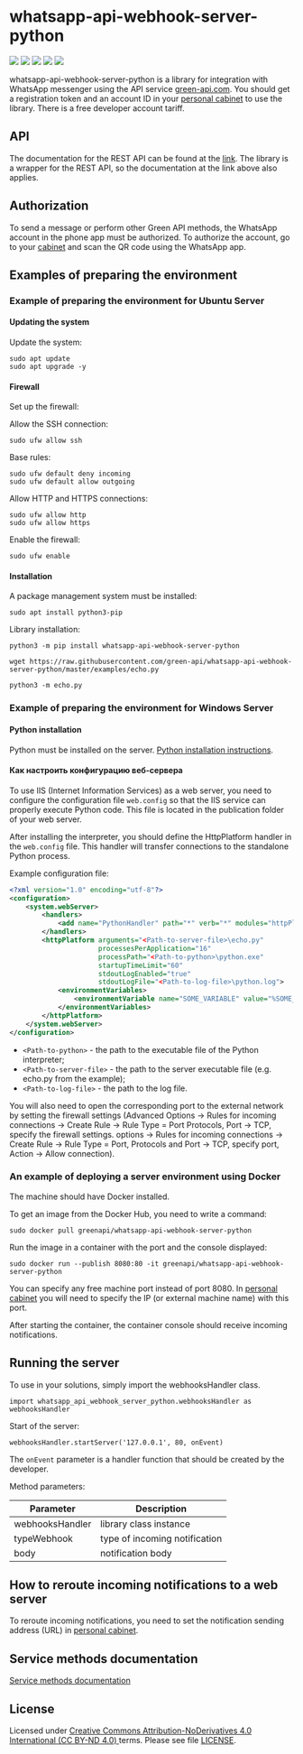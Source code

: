 # whatsapp-api-webhook-server-python

![](https://img.shields.io/badge/license-CC%20BY--ND%204.0-green)
![](https://img.shields.io/pypi/status/whatsapp-api-webhook-server-python)
![](https://img.shields.io/pypi/pyversions/whatsapp-api-webhook-server-python)
![](https://img.shields.io/github/actions/workflow/status/green-api/whatsapp-api-webhook-server-python/python-app.yml)
![](https://img.shields.io/pypi/dm/whatsapp-api-webhook-server-python)

whatsapp-api-webhook-server-python is a library for integration with WhatsApp messenger using the API
service [green-api.com](https://green-api.com/en/). You should get a registration token and an account ID in
your [personal cabinet](https://console.green-api.com/) to use the library. There is a free developer account tariff.

## API

The documentation for the REST API can be found at the [link](https://green-api.com/en/docs/). The library is a wrapper
for the REST API, so the documentation at the link above also applies.

## Authorization

To send a message or perform other Green API methods, the WhatsApp account in the phone app must be authorized. To
authorize the account, go to your [cabinet](https://console.green-api.com/) and scan the QR code using the WhatsApp app.

## Examples of preparing the environment

### Example of preparing the environment for Ubuntu Server

#### Updating the system

Update the system:

```shell
sudo apt update
sudo apt upgrade -y
```

#### Firewall

Set up the firewall:

Allow the SSH connection:

```shell
sudo ufw allow ssh
```

Base rules:

```shell
sudo ufw default deny incoming
sudo ufw default allow outgoing
```

Allow HTTP and HTTPS connections:

```shell
sudo ufw allow http
sudo ufw allow https
```

Enable the firewall:

```shell
sudo ufw enable
```

#### Installation

A package management system must be installed:

```shell
sudo apt install python3-pip
```

Library installation:

```shell
python3 -m pip install whatsapp-api-webhook-server-python
```


```shell
wget https://raw.githubusercontent.com/green-api/whatsapp-api-webhook-server-python/master/examples/echo.py
```

```shell
python3 -m echo.py
```

### Example of preparing the environment for Windows Server

#### Python installation

Python must be installed on the server. [Python installation instructions](https://www.python.org/downloads/).

#### Как настроить конфигурацию веб-сервера

To use IIS (Internet Information Services) as a web server, you need to configure the configuration file `web.config` so
that the IIS service can properly execute Python code. This file is located in the publication folder of your web
server.

After installing the interpreter, you should define the HttpPlatform handler in the `web.config` file. This handler will
transfer connections to the standalone Python process.

Example configuration file:

```xml
<?xml version="1.0" encoding="utf-8"?>
<configuration>
    <system.webServer>
        <handlers>
            <add name="PythonHandler" path="*" verb="*" modules="httpPlatformHandler" resourceType="Unspecified"/>
        </handlers>
        <httpPlatform arguments="<Path-to-server-file>\echo.py"
                      processesPerApplication="16"
                      processPath="<Path-to-python>\python.exe"
                      startupTimeLimit="60"
                      stdoutLogEnabled="true"
                      stdoutLogFile="<Path-to-log-file>\python.log">
            <environmentVariables>
                <environmentVariable name="SOME_VARIABLE" value="%SOME_VAR%"/>
            </environmentVariables>
        </httpPlatform>
    </system.webServer>
</configuration>
```

- `<Path-to-python>` - the path to the executable file of the Python interpreter;
- `<Path-to-server-file>` - the path to the server executable file (e.g. echo.py from the example);
- `<Path-to-log-file>` - the path to the log file.

You will also need to open the corresponding port to the external network by setting the firewall settings (Advanced
Options -> Rules for incoming connections -> Create Rule -> Rule Type = Port Protocols, Port -> TCP, specify the
firewall settings. options -> Rules for incoming connections -> Create Rule -> Rule Type = Port, Protocols and Port ->
TCP, specify port, Action -> Allow connection).

### An example of deploying a server environment using Docker

The machine should have Docker installed.

To get an image from the Docker Hub, you need to write a command:

```
sudo docker pull greenapi/whatsapp-api-webhook-server-python
```

Run the image in a container with the port and the console displayed:

```
sudo docker run --publish 8080:80 -it greenapi/whatsapp-api-webhook-server-python
```

You can specify any free machine port instead of port 8080. In [personal cabinet](https://console.green-api.com/) you
will need to specify the IP (or external machine name) with this port.

After starting the container, the container console should receive incoming notifications.

## Running the server

To use in your solutions, simply import the webhooksHandler class.

```
import whatsapp_api_webhook_server_python.webhooksHandler as webhooksHandler
```

Start of the server:

```
webhooksHandler.startServer('127.0.0.1', 80, onEvent)
```

The `onEvent` parameter is a handler function that should be created by the developer.

Method parameters:

| Parameter       | Description                   |
|-----------------|-------------------------------|
| webhooksHandler | library class instance        |
| typeWebhook     | type of incoming notification |
| body            | notification body             |


## How to reroute incoming notifications to a web server

To reroute incoming notifications, you need to set the notification sending address (URL)
in [personal cabinet](https://console.green-api.com/).

## Service methods documentation

[Service methods documentation](https://green-api.com/en/docs/api/)

## License

Licensed under [
Creative Commons Attribution-NoDerivatives 4.0 International (CC BY-ND 4.0)
](https://creativecommons.org/licenses/by-nd/4.0/) terms.
Please see file [LICENSE](https://github.com/green-api/whatsapp-api-webhook-server-python/blob/master/LICENSE).
